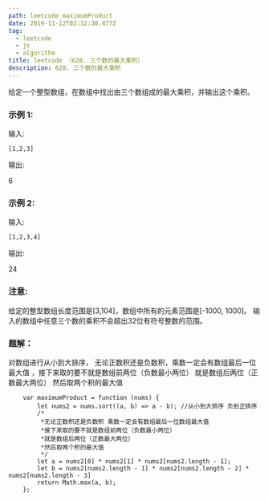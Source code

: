 ```yaml
---
path: leetcode_maximumProduct
date: 2019-11-12T02:32:30.477Z
tag:
  - leetcode
  - js
  - algorithm
title: leetcode （628. 三个数的最大乘积）
description: 628. 三个数的最大乘积
---
```

给定一个整型数组，在数组中找出由三个数组成的最大乘积，并输出这个乘积。

### 示例 1:

输入: 
```
[1,2,3]
```

输出: 

6

### 示例 2:

输入: 
```
[1,2,3,4]
```

输出: 

24

### 注意:

给定的整型数组长度范围是[3,104]，数组中所有的元素范围是[-1000, 1000]。
输入的数组中任意三个数的乘积不会超出32位有符号整数的范围。

### 题解：
对数组进行从小到大排序，
无论正数积还是负数积，乘数一定会有数组最后一位最大值，接下来取的要不就是数组前两位（负数最小两位）就是数组后两位（正数最大两位）然后取两个积的最大值

```
	var maximumProduct = function (nums) {
		let nums2 = nums.sort((a, b) => a - b); //从小到大排序 负到正排序
		/*
		 *无论正数积还是负数积 乘数一定会有数组最后一位数组最大值
		 *接下来取的要不就是数组前两位（负数最小两位）
		 *就是数组后两位（正数最大两位）
		 *然后取两个积的最大值
		 */
		let a = nums2[0] * nums2[1] * nums2[nums2.length - 1]; 
		let b = nums2[nums2.length - 1] * nums2[nums2.length - 2] * nums2[nums2.length - 3]
		return Math.max(a, b);
	};
```

